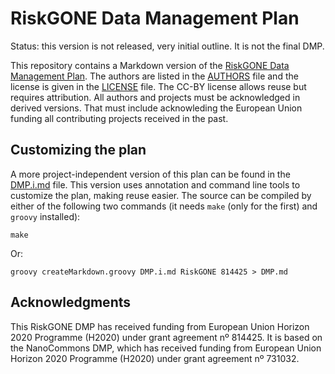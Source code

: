 # RiskGONE Data Management Plan

Status: this version is not released, very initial outline. It is not the final DMP.

This repository contains a Markdown version of the [RiskGONE Data Management Plan](DMP.md). The authors are listed in the [AUTHORS](AUTHORS.md) file
and the license is given in the [LICENSE](LICENSE.md) file. The CC-BY license allows reuse but requires attribution. All authors and projects must
be acknowledged in derived versions. That must include acknowleding the European Union funding all contributing projects received in the past.

## Customizing the plan

A more project-independent version of this plan can be found in the [DMP.i.md](DMP.i.md) file. This version uses annotation and command line
tools to customize the plan, making reuse easier. The source can be compiled by either of the following two commands (it needs
`make` (only for the first) and `groovy` installed):

```shell
make
```

Or:

```shell
groovy createMarkdown.groovy DMP.i.md RiskGONE 814425 > DMP.md
```

## Acknowledgments

This RiskGONE DMP has received funding from European Union Horizon 2020 Programme (H2020) under grant agreement nº 814425.
It is based on the NanoCommons DMP, which has received funding from European Union Horizon 2020 Programme (H2020) under grant agreement nº 731032.
